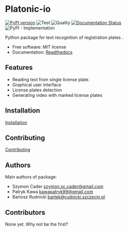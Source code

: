 # Platonic-io

[![PyPI version](https://badge.fury.io/py/platonic-io.svg)](https://badge.fury.io/py/platonic-io)
![Test](https://github.com/nekeal/platonic-io/workflows/Test/badge.svg?branch=PLC-1_setup_project&event=push)
![Quality](https://github.com/nekeal/platonic-io/workflows/Quality/badge.svg?branch=PLC-1_setup_project)
[![Documentation Status](https://readthedocs.org/projects/platonic-io/badge/?version=stable)](https://platonic-io.readthedocs.io/en/latest/?badge=stable)
![PyPI - Implementation](https://img.shields.io/pypi/implementation/platonic-io)

Python package for text recognition of registration plates .

-   Free software: MIT license
-   Documentation: [Readthedocs](https://platonic-io.readthedocs.io/en/stable/)

## Features

- Reading text from single license plate.
- Graphical user interface
- License plates detection
- Generating video with marked license plates

## Installation
[Installation](docs/installation.md)

## Contributing
[Contributing](CONTRIBUTING.md)

## Authors

Main authors of package:
* Szymon Cader <szymon.sc.cader@gmail.com>
* Patryk Kawa <kawapatryk99@gmail.com>
* Bartosz Rudnicki <bartek@rudnicki.szczecin.pl>

## Contributors
None yet. Why not be the first?
